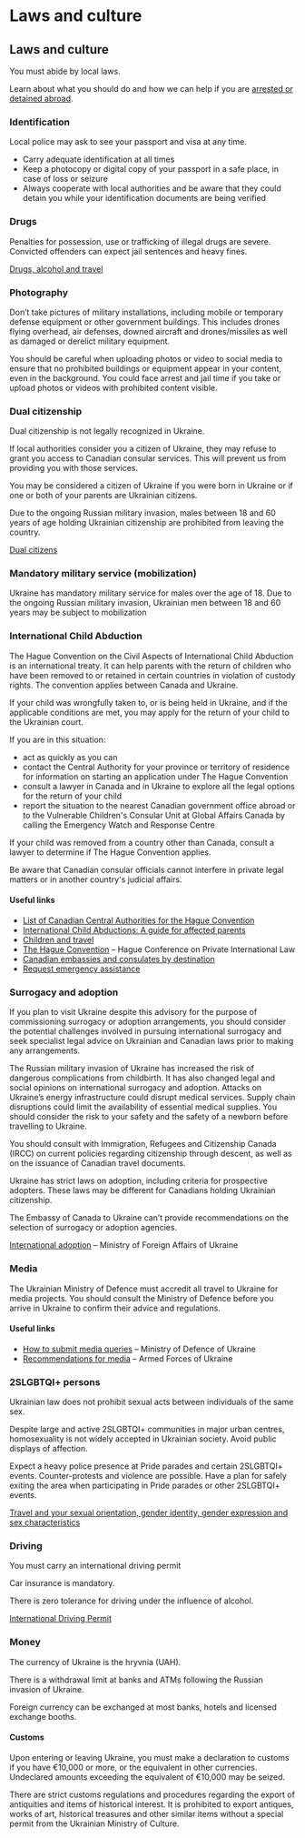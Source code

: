 # Laws and culture

## Laws and culture

You must abide by local laws.

Learn about what you should do and how we can help if you are [arrested or detained abroad](http://travel.gc.ca/assistance/emergency-info/arrest-detention).

### Identification

Local police may ask to see your passport and visa at any time.

* Carry adequate identification at all times
* Keep a photocopy or digital copy of your passport in a safe place, in case of loss or seizure
* Always cooperate with local authorities and be aware that they could detain you while your identification documents are being verified

### Drugs

Penalties for possession, use or trafficking of illegal drugs are severe. Convicted offenders can expect jail sentences and heavy fines.

[Drugs, alcohol and travel](https://travel.gc.ca/travelling/health-safety/drugs)

### Photography

Don’t take pictures of military installations, including mobile or temporary defense equipment or other government buildings. This includes drones flying overhead, air defenses, downed aircraft and drones/missiles as well as damaged or derelict military equipment.

You should be careful when uploading photos or video to social media to ensure that no prohibited buildings or equipment appear in your content, even in the background. You could face arrest and jail time if you take or upload photos or videos with prohibited content visible.

### Dual citizenship

Dual citizenship is not legally recognized in Ukraine.

If local authorities consider you a citizen of Ukraine, they may refuse to grant you access to Canadian consular services. This will prevent us from providing you with those services.

You may be considered a citizen of Ukraine if you were born in Ukraine or if one or both of your parents are Ukrainian citizens.

Due to the ongoing Russian military invasion, males between 18 and 60 years of age holding Ukrainian citizenship are prohibited from leaving the country.

[Dual citizens](https://travel.gc.ca/travelling/documents/dual-citizenship)

### Mandatory military service (mobilization)

Ukraine has mandatory military service for males over the age of 18. Due to the ongoing Russian military invasion, Ukrainian men between 18 and 60 years may be subject to mobilization

### International Child Abduction

The Hague Convention on the Civil Aspects of International Child Abduction is an international treaty. It can help parents with the return of children who have been removed to or retained in certain countries in violation of custody rights. The convention applies between Canada and Ukraine.

If your child was wrongfully taken to, or is being held in Ukraine, and if the applicable conditions are met, you may apply for the return of your child to the Ukrainian court.

If you are in this situation:

* act as quickly as you can
* contact the Central Authority for your province or territory of residence for information on starting an application under The Hague Convention
* consult a lawyer in Canada and in Ukraine to explore all the legal options for the return of your child
* report the situation to the nearest Canadian government office abroad or to the Vulnerable Children's Consular Unit at Global Affairs Canada by calling the Emergency Watch and Response Centre

If your child was removed from a country other than Canada, consult a lawyer to determine if The Hague Convention applies.

Be aware that Canadian consular officials cannot interfere in private legal matters or in another country's judicial affairs.

#### Useful links

* [List of Canadian Central Authorities for the Hague Convention](https://www.hcch.net/en/states/authorities/details3/?aid=75)
* [International Child Abductions: A guide for affected parents](https://travel.gc.ca/travelling/publications/international-child-abductions)
* [Children and travel](https://travel.gc.ca/travelling/children)
* [The Hague Convention](https://www.hcch.net/en/instruments/conventions/full-text/?cid=24) – Hague Conference on Private International Law
* [Canadian embassies and consulates by destination](https://travel.gc.ca/assistance/embassies-consulates)
* [Request emergency assistance](https://travel.gc.ca/assistance/emergency-assistance?_ga)

### Surrogacy and adoption

If you plan to visit Ukraine despite this advisory for the purpose of commissioning surrogacy or adoption arrangements, you should consider the potential challenges involved in pursuing international surrogacy and seek specialist legal advice on Ukrainian and Canadian laws prior to making any arrangements.

The Russian military invasion of Ukraine has increased the risk of dangerous complications from childbirth. It has also changed legal and social opinions on international surrogacy and adoption. Attacks on Ukraine’s energy infrastructure could disrupt medical services. Supply chain disruptions could limit the availability of essential medical supplies. You should consider the risk to your safety and the safety of a newborn before travelling to Ukraine.

You should consult with Immigration, Refugees and Citizenship Canada (IRCC) on current policies regarding citizenship through descent, as well as on the issuance of Canadian travel documents.

Ukraine has strict laws on adoption, including criteria for prospective adopters. These laws may be different for Canadians holding Ukrainian citizenship.

The Embassy of Canada to Ukraine can’t provide recommendations on the selection of surrogacy or adoption agencies.

[International adoption](https://mfa.gov.ua/en/consular-affairs/international-adoption) – Ministry of Foreign Affairs of Ukraine

### Media

The Ukrainian Ministry of Defence must accredit all travel to Ukraine for media projects. You should consult the Ministry of Defence before you arrive in Ukraine to confirm their advice and regulations.

#### Useful links

* [How to submit media queries](https://www.mil.gov.ua/en/for-mass-media/) – Ministry of Defence of Ukraine
* [Recommendations for media](https://www.mil.gov.ua/content/files/Recommendations_for_media.pdf) – Armed Forces of Ukraine

### 2SLGBTQI+ persons

Ukrainian law does not prohibit sexual acts between individuals of the same sex.

Despite large and active 2SLGBTQI+ communities in major urban centres, homosexuality is not widely accepted in Ukrainian society. Avoid public displays of affection.

Expect a heavy police presence at Pride parades and certain 2SLGBTQI+ events. Counter-protests and violence are possible. Have a plan for safely exiting the area when participating in Pride parades or other 2SLGBTQI+ events.

[Travel and your sexual orientation, gender identity, gender expression and sex characteristics](https://travel.gc.ca/travelling/health-safety/lgbt-travel)

### Driving

You must carry an international driving permit

Car insurance is mandatory.

There is zero tolerance for driving under the influence of alcohol.

[International Driving Permit](https://travel.gc.ca/travelling/documents/international-driving-permit)

### Money

The currency of Ukraine is the hryvnia (UAH).

There is a withdrawal limit at banks and ATMs following the Russian invasion of Ukraine.

Foreign currency can be exchanged at most banks, hotels and licensed exchange booths.

#### Customs

Upon entering or leaving Ukraine, you must make a declaration to customs if you have €10,000 or more, or the equivalent in other currencies. Undeclared amounts exceeding the equivalent of €10,000 may be seized.

There are strict customs regulations and procedures regarding the export of antiquities and items of historical interest. It is prohibited to export antiques, works of art, historical treasures and other similar items without a special permit from the Ukrainian Ministry of Culture.